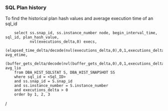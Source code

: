 

### SQL Plan history

To find the historical plan hash values and average execution time of an sql_id

        select ss.snap_id, ss.instance_number node, begin_interval_time, sql_id, plan_hash_value,
               nvl(executions_delta,0) execs,
               (elapsed_time_delta/decode(nvl(executions_delta,0),0,1,executions_delta))/1000000 avg_etime,
               (buffer_gets_delta/decode(nvl(buffer_gets_delta,0),0,1,executions_delta)) avg_lio
        from DBA_HIST_SQLSTAT S, DBA_HIST_SNAPSHOT SS
        where sql_id = <Sql_ID>
        and ss.snap_id = S.snap_id
        and ss.instance_number = S.instance_number
        and executions_delta > 0
        order by 1, 2, 3
/
